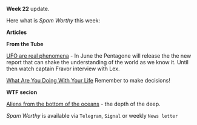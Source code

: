 <b>Week 22</b> update\.

Here what is _Spam Worthy_ this week:

**Articles**

**From the Tube**

[UFO are real phenomena](https://www.youtube.com/watch?v=5HInaJxFxWs&t=1483s) \- In June the Pentagone will release the the new report that can shake the understanding of the world as we know it\. Until then watch captain Fravor interview with Lex\.  

[What Are You Doing With Your Life](https://www.youtube.com/watch?v=JXeJANDKwDc)
Remember to make decisions\! 

**WTF secion**

[Aliens from the bottom of the oceans](https://tinyurl.com/43eff4u4) \- the depth of the deep\.

_Spam Worthy_ is available via `Telegram`, `Signal` or weekly `News letter`
